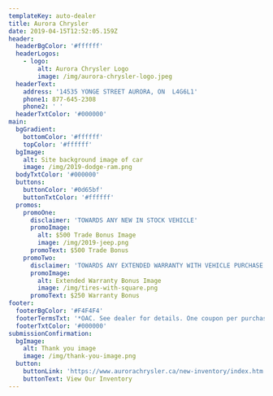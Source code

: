 ```yaml
---
templateKey: auto-dealer
title: Aurora Chrysler
date: 2019-04-15T12:52:05.159Z
header:
  headerBgColor: '#ffffff'
  headerLogos:
    - logo:
        alt: Aurora Chrysler Logo
        image: /img/aurora-chrysler-logo.jpeg
  headerText:
    address: '14535 YONGE STREET AURORA, ON  L4G6L1'
    phone1: 877-645-2308
    phone2: ' '
  headerTxtColor: '#000000'
main:
  bgGradient:
    bottomColor: '#ffffff'
    topColor: '#ffffff'
  bgImage:
    alt: Site background image of car
    image: /img/2019-dodge-ram.png
  bodyTxtColor: '#000000'
  buttons:
    buttonColor: '#0d65bf'
    buttonTxtColor: '#ffffff'
  promos:
    promoOne:
      disclaimer: 'TOWARDS ANY NEW IN STOCK VEHICLE'
      promoImage:
        alt: $500 Trade Bonus Image
        image: /img/2019-jeep.png
      promoText: $500 Trade Bonus
    promoTwo:
      disclaimer: 'TOWARDS ANY EXTENDED WARRANTY WITH VEHICLE PURCHASE'
      promoImage:
        alt: Extended Warranty Bonus Image
        image: /img/tires-with-square.png
      promoText: $250 Warranty Bonus
footer:
  footerBgColor: '#F4F4F4'
  footerTermsTxt: '*OAC. See dealer for details. One coupon per purchase.'
  footerTxtColor: '#000000'
submissionConfirmation:
  bgImage:
    alt: Thank you image
    image: /img/thank-you-image.png
  button:
    buttonLink: 'https://www.aurorachrysler.ca/new-inventory/index.htm'
    buttonText: View Our Inventory
---
```


